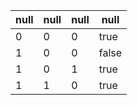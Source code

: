 | null | null | null | null |
| -- | -- | -- | -- |
| 0 | 0 | 0 | true |
| 1 | 0 | 0 | false |
| 1 | 0 | 1 | true |
| 1 | 1 | 0 | true |
